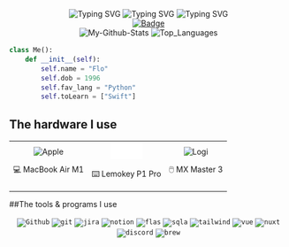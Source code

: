 <div align="center">
    <img src="https://readme-typing-svg.demolab.com?font=Fira+Code&weight=500&size=40&letterSpacing=20px&duration=1000&pause=100&color=F7F7F7&center=true&vCenter=true&width=50&lines=-" alt="Typing SVG" />
    <img src="https://readme-typing-svg.demolab.com?font=Fira+Code&weight=500&size=40&letterSpacing=20px&duration=4000&pause=1000&color=F7F7F7&center=true&vCenter=true&width=500&lines=welcome" alt="Typing SVG" />
    <img src="https://readme-typing-svg.demolab.com?font=Fira+Code&weight=500&size=40&letterSpacing=20px&duration=1000&pause=100&color=F7F7F7&center=true&vCenter=true&width=50&lines=-" alt="Typing SVG" />
</div>

<div align="center">
    <a href="https://www.codewars.com/users/Xeferis"> 
      <img src="https://www.codewars.com/users/Xeferis/badges/large" alt="Badge">
    </a>
</div>

<div align='center'>
    <picture>
        <source media="(prefers-color-scheme: dark)" srcset="https://github-readme-stats.vercel.app/api?username=xeferis&show_icons=true&hide_border=true&bg_color=00000000&theme=dark">
        <img src='https://github-readme-stats.vercel.app/api?username=xeferis&show_icons=true&hide_border=true&bg_color=00000000&theme=dark' alt='My-Github-Stats'>
    </picture>
    <picture>
        <source media="(prefers-color-scheme: dark)" srcset="https://github-readme-stats.vercel.app/api/top-langs/?username=xeferis&layout=compact&hide_border=true&hide=html%23css%23MATLAB&bg_color=00000000&theme=dark">
        <img src='https://github-readme-stats.vercel.app/api/top-langs/?username=xeferis&layout=compact&hide_border=true&hide=html%23css%23MATLAB&bg_color=00000000&theme=dark' alt='Top_Languages'>
    </picture>
</div>

```python
class Me():
    def __init__(self):
        self.name = "Flo"
        self.dob = 1996
        self.fav_lang = "Python"
        self.toLearn = ["Swift"]
```

## The hardware I use

<table align="center">
  <tr>
    <td align="center">
        <img height="30" alt="Apple" src="https://cdn.simpleicons.org/apple/white">
        <p>💻 MacBook Air M1</p>
    </td>
    <td align="center">
        <img height="30" alt="Keychron" src="https://raw.githubusercontent.com/Xeferis/Xeferis/refs/heads/main/static/images/Keychron_logo_white.png">
        <p>⌨️ Lemokey P1 Pro</p>
    </td>
    <td align="center">
        <img height="30" alt="Logi" src="https://cdn.simpleicons.org/logitech">
        <p>🖱️ MX Master 3</p>
    </td>
  </tr>
</table>

##The tools & programs I use
<div align="center">
    <code><img height="30" alt="Github" src="https://cdn.simpleicons.org/github/white"></code>
    <code><img height="30" alt="git" src="https://cdn.simpleicons.org/git"></code>
    <code><img height="30" alt="jira" src="https://cdn.simpleicons.org/jira"></code>
    <code><img height="30" alt="notion" src="https://cdn.simpleicons.org/notion/white"></code>
    <code><img height="30" alt="flas" src="https://cdn.simpleicons.org/flask/white"></code>
    <code><img height="30" alt="sqla" src="https://cdn.simpleicons.org/sqlalchemy"></code>
    <code><img height="30" alt="tailwind" src="https://cdn.simpleicons.org/tailwindcss"></code>
    <code><img height="30" alt="vue" src="https://cdn.simpleicons.org/vuedotjs"></code>
    <code><img height="30" alt="nuxt" src="https://cdn.simpleicons.org/nuxtdotjs"></code>
    <code><img height="30" alt="discord" src="https://cdn.simpleicons.org/discord"></code>
    <code><img height="30" alt="brew" src="https://cdn.simpleicons.org/homebrew"></code>
</div>
